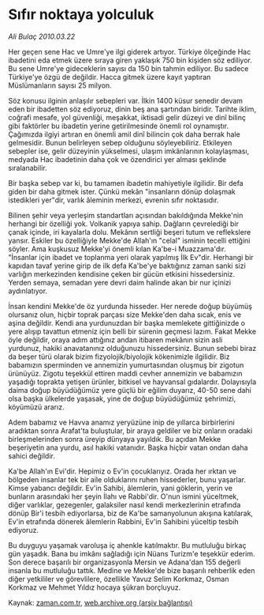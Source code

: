 # Sıfır noktaya yolculuk

*Ali Bulaç 2010.03.22*

<tr><td class="metin" colspan="2" style="padding-top: 20px; padding-left: 5px; ">Her geçen sene Hac ve Umre'ye ilgi giderek artıyor. Türkiye ölçeğinde Hac ibadetini eda etmek üzere sıraya giren yaklaşık 750 bin kişiden söz ediliyor. Bu sene Umre'ye gideceklerin sayısı da 150 bin tahmin ediliyor. Bu sadece Türkiye'ye özgü de değildir. Hacca gitmek üzere kayıt yaptıran Müslümanların sayısı 25 milyon.</td></tr><tr><td class="metin" colspan="2" style="padding-top: 20px; padding-left: 5px; "><p>Söz konusu ilginin anlaşılır sebepleri var. İlkin 1400 küsur senedir devam eden bir ibadetten söz ediyoruz, dinin beş ana şartından biridir. Tarihte iklim, coğrafi mesafe, yol güvenliği, meşakkat, iktisadi gelir düzeyi ve dinî bilinç gibi faktörler bu ibadetin yerine getirilmesinde önemli rol oynamıştır. Çağımızda ilgiyi artıran en önemli amil dinî bilincin çok daha berrak hale gelmesidir. Bunun belirleyen sebep olduğunu söyleyebiliriz. Etkileyen sebepler ise, gelir düzeyinin yükselmesi, ulaşım imkânlarının kolaylaşması, medyada Hac ibadetinin daha çok ve özendirici yer alması şeklinde sıralanabilir.
<p>Bir başka sebep var ki, bu tamamen ibadetin mahiyetiyle ilgilidir. Bir defa giden bir daha gitmek ister. Çünkü mekân "insanların dönüp dolaşmak istedikleri yer"dir, varlık âleminin merkezi, evrenin sıfır noktasıdır.
<p>Bilinen şehir veya yerleşim standartları açısından bakıldığında Mekke'nin herhangi bir özelliği yok. Volkanik yapıya sahip. Dağların çevrelediği bir çanak içinde, iri kayalarla dolu. Mekânın sertliği beşeri tutum ve reflekslere yansır. Eskiler bu özelliğiyle Mekke'de Allah'ın "celal" isminin tecelli ettiğini söyler. Ama kuşkusuz Mekke'yi önemli kılan Ka'be-i Muazzama'dır. "İnsanlar için ibadet ve toplanma yeri olarak yapılmış İlk Ev"dir. Herhangi bir kapıdan tavaf yerine girip de ilk defa Ka'be'ye baktığınız zaman sanki sizi varlığın merkezinden kendisine çeken bir gücün etkisini hissedersiniz. Yerden semaya, semadan yere devri daim halinde akan bir nur içinizi aydınlatıyor.
<p>İnsan kendini Mekke'de öz yurdunda hisseder. Her nerede doğup büyümüş olursanız olun, hiçbir toprak parçası size Mekke'den daha sıcak, enis ve aşina değildir. Kendi ana yurdunuzdan bir başka memlekete gittiğinizde o yere alışıp tavattun etmeniz için belli bir sürenin geçmesi lazım. Fakat Mekke öyle değildir, oraya adım attığınız andan itibaren mekânın sizin asli yurdunuz, hakiki anavatanınız olduğunuzu hissedersiniz. Bunun sebebi biraz da beşer türü olarak bizim fizyolojik/biyolojik kökenimizle ilgilidir. Biz babamızın sperminden ve annemizin yumurtasından oluşmuş bir zigotun ürünüyüz. Zigotu teşekkül ettiren maddi cevher annemizin ve babamızın yaşadığı toprakta yetişen ürünler, bitkisel ve hayvansal gıdalardır. Dolayısıyla daima doğup büyüdüğümüz yere güçlü bir eğilim duyarız, 40-50 sene dahi olsa başka ülkelerde yaşasak, yine de doğup büyüdüğümüz şehrimizi, köyümüzü ararız.
<p>Adem babamız ve Havva anamız yeryüzüne inip de yıllarca birbirlerini aradıktan sonra Arafat'ta buluştular, bir araya geldiler ve biz onların oradaki birleşmelerinden sonra üreyip dünyaya yayıldık. Bu açıdan Mekke beşeriyetin ana yurdu, asıl hakiki vatanıdır. Başka hiçbir vatan ondan daha sahici değildir.
<p>Ka'be Allah'ın Evi'dir. Hepimiz o Ev'in çocuklarıyız. Orada her ırktan ve bölgeden insanlar tek bir aile olduklarını ruhen hissederler, bunu yaşarlar. Kimse yabancı değildir. Ev'in Sahibi, âlemlerin, yani göklerin, yerin ve bunların arasındaki her şeyin İlahı ve Rabbi'dir. O'nun ismini yüceltmek, diğer varlıklar, gezegenler, galaksiler nasıl kendi merkezlerinin etrafında dönüp Bir'i tesbih ediyorlarsa, biz de Ka'be samanyolunun akışına katılarak, Ev'in etrafında dönerek âlemlerin Rabbini, Ev'in Sahibini yüceltip tesbih ediyoruz.
<p>Bu duyguyu yaşamak varoluşa iç ahenkle katılmaktır. Bu mutluluğu birkaç gün yaşadık. Bana bu imkânı sağladığı için Nüans Turizm'e teşekkür ederim. Son derece başarılı bir organizasyonla Mersin ve Adana'dan 155 değerli insanla bu mutluluğu tattık. Medine ve Mekke'de bize başarılı rehberlik eden diğer yetkililer ve görevlilere, özellikle Yavuz Selim Korkmaz, Osman Korkmaz ve Mehmet Yıldız hocaya şükran borçluyuz. <br/></p></p></p></p></p></p></p></td></tr>

Kaynak: [zaman.com.tr](http://zaman.com.tr/yazar.do?yazino=964279), [web.archive.org (arşiv bağlantısı)](http://web.archive.org/web/20100329200229/http://www.zaman.com.tr:80/yazar.do?yazino=964279)
